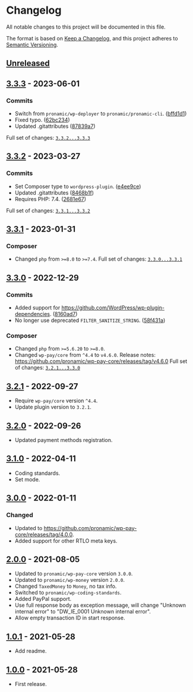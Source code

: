 # Changelog
All notable changes to this project will be documented in this file.

The format is based on [Keep a Changelog](https://keepachangelog.com/en/1.0.0/),
and this project adheres to [Semantic Versioning](https://semver.org/spec/v2.0.0.html).

## [Unreleased]

## [3.3.3] - 2023-06-01

### Commits

- Switch from `pronamic/wp-deployer` to `pronamic/pronamic-cli`. ([bffd1d1](https://github.com/pronamic/wp-pronamic-pay-digiwallet/commit/bffd1d126a881ab924049f2928f1a0378be0f660))
- Fixed typo. ([62bc234](https://github.com/pronamic/wp-pronamic-pay-digiwallet/commit/62bc2349597ee98a337b0188a52cad9fa146f2b6))
- Updated .gitattributes ([87839a7](https://github.com/pronamic/wp-pronamic-pay-digiwallet/commit/87839a756cf138b5dff0866128b2c90d17e6a432))

Full set of changes: [`3.3.2...3.3.3`][3.3.3]

[3.3.3]: https://github.com/pronamic/wp-pronamic-pay-digiwallet/compare/v3.3.2...v3.3.3

## [3.3.2] - 2023-03-27

### Commits

- Set Composer type to `wordpress-plugin`. ([e4ee9ce](https://github.com/pronamic/wp-pronamic-pay-digiwallet/commit/e4ee9cee352da8b7d55d5c97f2ab02637b4a54ad))
- Updated .gitattributes ([8468b1f](https://github.com/pronamic/wp-pronamic-pay-digiwallet/commit/8468b1f16a58b4b88e9d76cec57aa8fe8ffcdc7b))
- Requires PHP: 7.4. ([2681e67](https://github.com/pronamic/wp-pronamic-pay-digiwallet/commit/2681e678da78770f847e12b365fd82870e226904))

Full set of changes: [`3.3.1...3.3.2`][3.3.2]

[3.3.2]: https://github.com/pronamic/wp-pronamic-pay-digiwallet/compare/v3.3.1...v3.3.2

## [3.3.1] - 2023-01-31
### Composer

- Changed `php` from `>=8.0` to `>=7.4`.
Full set of changes: [`3.3.0...3.3.1`][3.3.1]

[3.3.1]: https://github.com/pronamic/wp-pronamic-pay-digiwallet/compare/v3.3.0...v3.3.1

## [3.3.0] - 2022-12-29

### Commits

- Added support for https://github.com/WordPress/wp-plugin-dependencies. ([8160ad7](https://github.com/pronamic/wp-pronamic-pay-digiwallet/commit/8160ad7bfb634d75bbd9a3e0d078448783233988))
- No longer use deprecated `FILTER_SANITIZE_STRING`. ([58f431a](https://github.com/pronamic/wp-pronamic-pay-digiwallet/commit/58f431a3fd19e062e0ab8e3db4eb55b3780b60f9))

### Composer

- Changed `php` from `>=5.6.20` to `>=8.0`.
- Changed `wp-pay/core` from `^4.4` to `v4.6.0`.
	Release notes: https://github.com/pronamic/wp-pay-core/releases/tag/v4.6.0
Full set of changes: [`3.2.1...3.3.0`][3.3.0]

[3.3.0]: https://github.com/pronamic/wp-pronamic-pay-digiwallet/compare/v3.2.1...v3.3.0

## [3.2.1] - 2022-09-27
- Require `wp-pay/core` version `^4.4`.
- Update plugin version to `3.2.1`. 

## [3.2.0] - 2022-09-26
- Updated payment methods registration.

## [3.1.0] - 2022-04-11
- Coding standards.
- Set mode.

## [3.0.0] - 2022-01-11
### Changed
- Updated to https://github.com/pronamic/wp-pay-core/releases/tag/4.0.0.
- Added support for other RTLO meta keys.

## [2.0.0] - 2021-08-05
- Updated to `pronamic/wp-pay-core`  version `3.0.0`.
- Updated to `pronamic/wp-money`  version `2.0.0`.
- Changed `TaxedMoney` to `Money`, no tax info.
- Switched to `pronamic/wp-coding-standards`.
- Added PayPal support.
- Use full response body as exception message, will change "Unknown internal error" to "DW_IE_0001 Unknown internal error".
- Allow empty transaction ID in start response.

## [1.0.1] - 2021-05-28
- Add readme.

## [1.0.0] - 2021-05-28
- First release.

[Unreleased]: https://github.com/pronamic/wp-pronamic-pay-digiwallet/compare/3.2.1...HEAD
[3.2.1]: https://github.com/pronamic/wp-pronamic-pay-digiwallet/compare/3.2.0...3.2.1
[3.2.0]: https://github.com/pronamic/wp-pronamic-pay-digiwallet/compare/3.1.0...3.2.0
[3.1.0]: https://github.com/pronamic/wp-pronamic-pay-digiwallet/compare/3.0.0...3.1.0
[3.0.0]: https://github.com/pronamic/wp-pronamic-pay-digiwallet/compare/2.0.0...3.0.0
[2.0.0]: https://github.com/pronamic/wp-pronamic-pay-digiwallet/compare/1.0.1...2.0.0
[1.0.1]: https://github.com/pronamic/wp-pronamic-pay-digiwallet/compare/1.0.0...1.0.1
[1.0.0]: https://github.com/pronamic/wp-pronamic-pay-digiwallet/releases/tag/1.0.0
